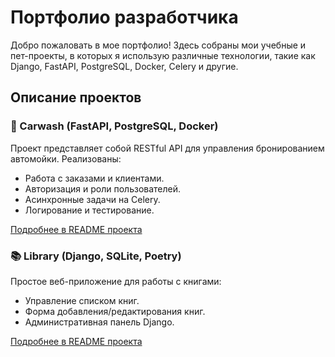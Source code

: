 # Портфолио разработчика

Добро пожаловать в мое портфолио! Здесь собраны мои учебные и пет-проекты, в которых я использую различные технологии, такие как Django, FastAPI, PostgreSQL, Docker, Celery и другие.

## Описание проектов

### 🚗 Carwash (FastAPI, PostgreSQL, Docker)
Проект представляет собой RESTful API для управления бронированием автомойки. Реализованы:
- Работа с заказами и клиентами.
- Авторизация и роли пользователей.
- Асинхронные задачи на Celery.
- Логирование и тестирование.

[Подробнее в README проекта](projects/carwash/README.md)

### 📚 Library (Django, SQLite, Poetry)
Простое веб-приложение для работы с книгами:
- Управление списком книг.
- Форма добавления/редактирования книг.
- Административная панель Django.

[Подробнее в README проекта](projects/library/README.md)